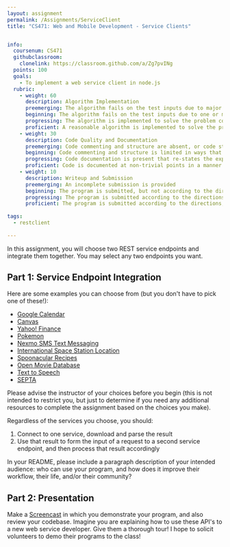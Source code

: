 ```yaml
---
layout: assignment
permalink: /Assignments/ServiceClient
title: "CS471: Web and Mobile Development - Service Clients"


info:
  coursenum: CS471
  githubclassroom:
    clonelink: https://classroom.github.com/a/Zg7pvINg
  points: 100
  goals:
    - To implement a web service client in node.js
  rubric:
    - weight: 60
      description: Algorithm Implementation
      preemerging: The algorithm fails on the test inputs due to major issues, or the program fails to compile and/or run
      beginning: The algorithm fails on the test inputs due to one or more minor issues
      progressing: The algorithm is implemented to solve the problem correctly according to given test inputs, but would fail if executed in a general case due to a minor issue or omission in the algorithm design or implementation
      proficient: A reasonable algorithm is implemented to solve the problem which correctly solves the problem according to the given test inputs, and would be reasonably expected to solve the problem in the general case
    - weight: 30
      description: Code Quality and Documentation
      preemerging: Code commenting and structure are absent, or code structure departs significantly from best practice, and/or the code departs significantly from the style guide
      beginning: Code commenting and structure is limited in ways that reduce the readability of the program, and/or there are minor departures from the style guide
      progressing: Code documentation is present that re-states the explicit code definitions, and/or code is written that mostly adheres to the style guide
      proficient: Code is documented at non-trivial points in a manner that enhances the readability of the program, and code is written according to the style guide
    - weight: 10
      description: Writeup and Submission
      preemerging: An incomplete submission is provided
      beginning: The program is submitted, but not according to the directions in one or more ways (for example, because it is lacking a readme writeup)
      progressing: The program is submitted according to the directions with a minor omission or correction needed, and with at least superficial responses to the bolded questions throughout
      proficient: The program is submitted according to the directions, including a readme writeup describing the solution, and thoughtful answers to the bolded questions throughout
  
tags:
  - restclient
  
---
```


In this assignment, you will choose two REST service endpoints and integrate them together.  You may select any two endpoints you want.  

## Part 1: Service Endpoint Integration

Here are some examples you can choose from (but you don't have to pick one of these!):

* [Google Calendar](https://developers.google.com/calendar/v3/reference)
* [Canvas](https://canvas.instructure.com/doc/api/)
* [Yahoo! Finance](https://rapidapi.com/apidojo/api/yahoo-finance1)
* [Pokemon](https://pokeapi.co/docs/v2)
* [Nexmo SMS Text Messaging](https://developer.nexmo.com/api/sms)
* [International Space Station Location](https://wheretheiss.at/w/developer)
* [Spoonacular Recipes](https://spoonacular.com/food-api/docs)
* [Open Movie Database](http://www.omdbapi.com/)
* [Text to Speech](http://www.voicerss.org/api/)
* [SEPTA](http://www3.septa.org/api/)

Please advise the instructor of your choices before you begin (this is not intended to restrict you, but just to determine if you need any additional resources to complete the assignment based on the choices you make).  

Regardless of the services you choose, you should:

1. Connect to one service, download and parse the result
2. Use that result to form the input of a request to a second service endpoint, and then process that result accordingly

In your README, please include a paragraph description of your intended audience: who can use your program, and how does it improve their workflow, their life, and/or their community?

## Part 2: Presentation

Make a [Screencast](https://screencast-o-matic.com/) in which you demonstrate your program, and also review your codebase.  Imagine you are explaining how to use these API's to a new web service developer.  Give them a thorough tour!  I hope to solicit volunteers to demo their programs to the class!